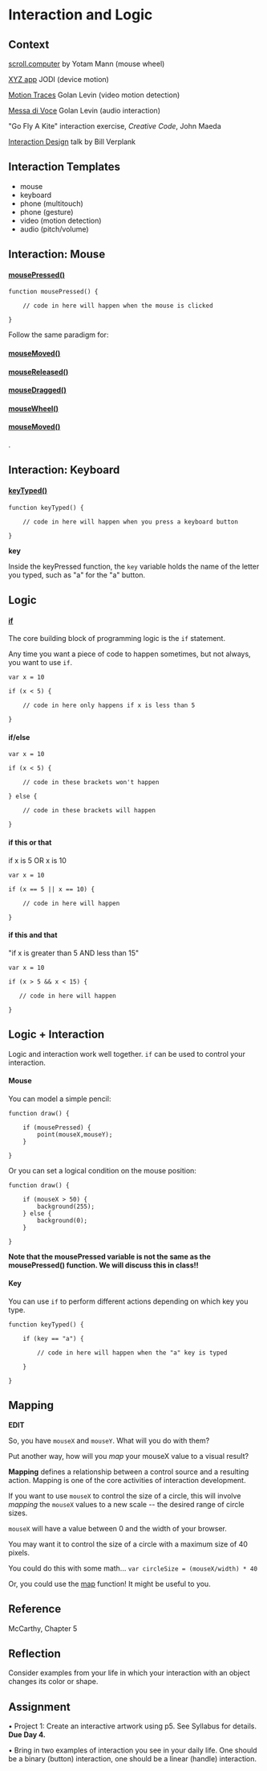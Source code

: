 # Interaction and Logic



## Context

[scroll.computer](http://scroll.computer)  by Yotam Mann (mouse wheel)

[XYZ app](https://vimeo.com/39859278) JODI (device motion)

[Motion Traces](http://www.flong.com/projects/a1/) Golan Levin (video motion detection)

[Messa di Voce](http://www.flong.com/projects/messa/) Golan Levin (audio interaction)

"Go Fly A Kite" interaction exercise, *Creative Code*, John Maeda

[Interaction Design](https://vimeo.com/83683447) talk by Bill Verplank


## Interaction Templates

-	mouse
-	keyboard
-	phone (multitouch)
-	phone (gesture)
-	video (motion detection)
-	audio (pitch/volume)



## Interaction: Mouse

#### [mousePressed()](https://p5js.org/reference/#/p5/mousePressed)

```
function mousePressed() {

    // code in here will happen when the mouse is clicked

}
```

Follow the same paradigm for:

#### [mouseMoved()](https://p5js.org/reference/#/p5/mouseMoved)

#### [mouseReleased()](https://p5js.org/reference/#/p5/mouseReleased)

#### [mouseDragged()](https://p5js.org/reference/#/p5/mouseDragged)

#### [mouseWheel()](https://p5js.org/reference/#/p5/mouseWheel)

#### [mouseMoved()](https://p5js.org/reference/#/p5/mouseMoved)

.


## Interaction: Keyboard

#### [keyTyped()](https://p5js.org/reference/#/p5/keyTyped)

```
function keyTyped() {

    // code in here will happen when you press a keyboard button

}
```

**key**

Inside the keyPressed function, the `key` variable holds the name of the letter you typed, such as "a" for the "a" button.


## Logic

#### [if](https://developer.mozilla.org/en-US/docs/Web/JavaScript/Reference/Statements/if...else)

The core building block of programming logic is the `if` statement.

Any time you want a piece of code to happen sometimes, but not always, you want to use `if`.

```
var x = 10

if (x < 5) {

	// code in here only happens if x is less than 5
	
}
```

#### if/else

```
var x = 10

if (x < 5) {

	// code in these brackets won't happen
	
} else {

    // code in these brackets will happen

}
```

#### if this or that

if x is 5 OR x is 10

```
var x = 10

if (x == 5 || x == 10) {

	// code in here will happen
	
} 
```

#### if this and that

"if x is greater than 5 AND less than 15"

```
var x = 10

if (x > 5 && x < 15) {

   // code in here will happen
	
} 
```


## Logic + Interaction

Logic and interaction work well together. `if` can be used to control your interaction.

#### Mouse

You can model a simple pencil:

```
function draw() {

	if (mousePressed) {
		point(mouseX,mouseY);
	}

}
```

Or you can set a logical condition on the mouse position:

```
function draw() {

	if (mouseX > 50) {
		background(255);
	} else {
		background(0);
	}

}
```

**Note that the mousePressed variable is not the same as the mousePressed() function. We will discuss this in class!!**

#### Key

You can use `if` to perform different actions depending on which key you type.

```
function keyTyped() {

	if (key == "a") {
	
	    // code in here will happen when the "a" key is typed
	
	}

}
```


## Mapping

**EDIT**

So, you have `mouseX` and `mouseY`. What will you do with them?

Put another way, how will you *map* your mouseX value to a visual result? 

**Mapping** defines a relationship between a control source and a resulting action. Mapping is one of the core activities of interaction development.

If you want to use `mouseX` to control the size of a circle, this will involve *mapping* the `mouseX` values to a new scale -- the desired range of circle sizes. 

`mouseX` will have a value between 0 and the width of your browser.

You may want it to control the size of a circle with a maximum size of 40 pixels. 

You could do this with some math... `var circleSize = (mouseX/width) * 40`

Or, you could use the [map](http://p5js.org/reference/#/p5/map) function! It might be useful to you.



## Reference

McCarthy, Chapter 5


## Reflection

Consider examples from your life in which your interaction with an object changes its color or shape.	

## Assignment

• Project 1: Create an interactive artwork using p5. See Syllabus for details. **Due Day 4.**

• Bring in two examples of interaction you see in your daily life. One should be a binary (button) interaction, one should be a linear (handle) interaction.